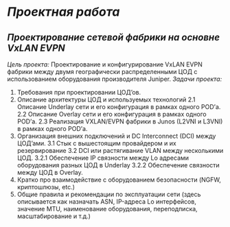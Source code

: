 # _Проектная работа_

## _Проектирование сетевой фабрики на основне VxLAN EVPN_

_Цель проекта:_ Проектирование и конфигурирование VxLAN EVPN фабрики между двумя географически распределенными ЦОД с использованием оборудования производителя Juniper.
_Задачи проекта:_
1.	Требования при проектировании ЦОД’ов.
2.	Описание архитектуры ЦОД и используемых технологий
2.1	Описание Underlay сети и его конфигурация в рамках одного POD’а.
2.2	Описание Overlay сети и его конфигурация в рамках одного POD’а.
2.3	Реализация VXLAN/EVPN фабрики в Junos (L2VNI и L3VNI) в рамках одного POD’а.
3.	Организация внешних подключений и DC Interconnect (DCI) между ЦОД’ами.
3.1	Стык с вышестоящим провайдером и их резервирование
3.2	DCI или растягивание VLAN между несколькими ЦОД.
3.2.1 Обеспечение IP связности между Lo адресами оборудования разных ЦОД в Underlay
3.2.2 Обеспечение связности между ЦОД в Overlay.
4.	Кратко про взаимодействие с оборудованием безопасности (NGFW, криптошлюзы, etc.)
5.	Общие правила и рекомендации по эксплуатации сети (здесь описывается как назначать ASN, IP-адреса Lo интерфейсов, значение MTU, наименование оборудования, переподписка, масштабирование и т.д.)

